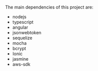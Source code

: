 The main dependencies of this project are:
- nodejs
- typescript
- angular
- jsonwebtoken
- sequelize
- mocha
- bcrypt
- Ionic
- jasmine
- aws-sdk